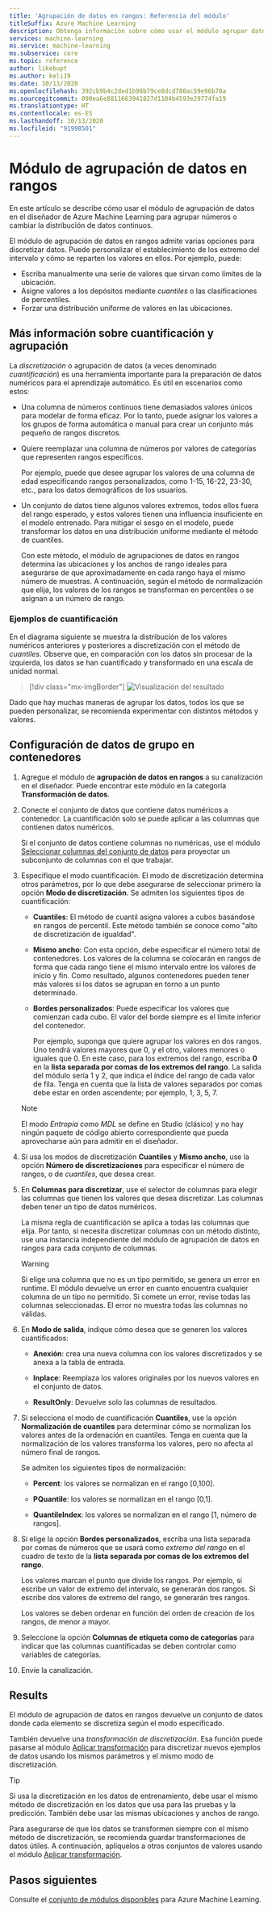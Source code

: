 ```yaml
---
title: 'Agrupación de datos en rangos: Referencia del módulo'
titleSuffix: Azure Machine Learning
description: Obtenga información sobre cómo usar el módulo agrupar datos en ubicaciones para agrupar números o cambiar la distribución de datos continuos.
services: machine-learning
ms.service: machine-learning
ms.subservice: core
ms.topic: reference
author: likebupt
ms.author: keli19
ms.date: 10/13/2020
ms.openlocfilehash: 392cb9b4c2ded1b98b79ce8dcd780ac59e96b78a
ms.sourcegitcommit: 090ea6e8811663941827d1104b4593e29774fa19
ms.translationtype: HT
ms.contentlocale: es-ES
ms.lasthandoff: 10/13/2020
ms.locfileid: "91998501"
---
```

# <a name="group-data-into-bins-module"></a>Módulo de agrupación de datos en rangos

En este artículo se describe cómo usar el módulo de agrupación de datos en el diseñador de Azure Machine Learning para agrupar números o cambiar la distribución de datos continuos.

El módulo de agrupación de datos en rangos admite varias opciones para discretizar datos. Puede personalizar el establecimiento de los extremo del intervalo y cómo se reparten los valores en ellos. Por ejemplo, puede:  

+ Escriba manualmente una serie de valores que sirvan como límites de la ubicación.  
+ Asigne valores a los depósitos mediante *cuantiles* o las clasificaciones de percentiles.  
+ Forzar una distribución uniforme de valores en las ubicaciones.  

## <a name="more-about-binning-and-grouping"></a>Más información sobre cuantificación y agrupación

La *discretización* o agrupación de datos (a veces denominado *cuantificación*) es una herramienta importante para la preparación de datos numéricos para el aprendizaje automático. Es útil en escenarios como estos:

+ Una columna de números continuos tiene demasiados valores únicos para modelar de forma eficaz. Por lo tanto, puede asignar los valores a los grupos de forma automática o manual para crear un conjunto más pequeño de rangos discretos.

+ Quiere reemplazar una columna de números por valores de categorías que representen rangos específicos.

    Por ejemplo, puede que desee agrupar los valores de una columna de edad especificando rangos personalizados, como 1-15, 16-22, 23-30, etc., para los datos demográficos de los usuarios.

+ Un conjunto de datos tiene algunos valores extremos, todos ellos fuera del rango esperado, y estos valores tienen una influencia insuficiente en el modelo entrenado. Para mitigar el sesgo en el modelo, puede transformar los datos en una distribución uniforme mediante el método de cuantiles.

    Con este método, el módulo de agrupaciones de datos en rangos determina las ubicaciones y los anchos de rango ideales para asegurarse de que aproximadamente en cada rango haya el mismo número de muestras. A continuación, según el método de normalización que elija, los valores de los rangos se transforman en percentiles o se asignan a un número de rango.

### <a name="examples-of-binning"></a>Ejemplos de cuantificación

En el diagrama siguiente se muestra la distribución de los valores numéricos anteriores y posteriores a discretización con el método de *cuantiles*. Observe que, en comparación con los datos sin procesar de la izquierda, los datos se han cuantificado y transformado en una escala de unidad normal.  

> [!div class="mx-imgBorder"]
> ![Visualización del resultado](media/module/group-data-into-bins-result-example.png)

Dado que hay muchas maneras de agrupar los datos, todos los que se pueden personalizar, se recomienda experimentar con distintos métodos y valores. 

## <a name="how-to-configure-group-data-into-bins"></a>Configuración de datos de grupo en contenedores

1. Agregue el módulo de **agrupación de datos en rangos** a su canalización en el diseñador. Puede encontrar este módulo en la categoría **Transformación de datos**.

2. Conecte el conjunto de datos que contiene datos numéricos a contenedor. La cuantificación solo se puede aplicar a las columnas que contienen datos numéricos. 

    Si el conjunto de datos contiene columnas no numéricas, use el módulo [Seleccionar columnas del conjunto de datos](select-columns-in-dataset.md) para proyectar un subconjunto de columnas con el que trabajar.

3. Especifique el modo cuantificación. El modo de discretización determina otros parámetros, por lo que debe asegurarse de seleccionar primero la opción **Modo de discretización**. Se admiten los siguientes tipos de cuantificación:

    - **Cuantiles**: El método de cuantil asigna valores a cubos basándose en rangos de percentil. Este método también se conoce como "alto de discretización de igualdad".

    - **Mismo ancho**: Con esta opción, debe especificar el número total de contenedores. Los valores de la columna se colocarán en rangos de forma que cada rango tiene el mismo intervalo entre los valores de inicio y fin. Como resultado, algunos contenedores pueden tener más valores si los datos se agrupan en torno a un punto determinado.

    - **Bordes personalizados**: Puede especificar los valores que comienzan cada cubo. El valor del borde siempre es el límite inferior del contenedor. 
    
      Por ejemplo, suponga que quiere agrupar los valores en dos rangos. Uno tendrá valores mayores que 0, y el otro, valores menores o iguales que 0. En este caso, para los extremos del rango, escriba **0** en la **lista separada por comas de los extremos del rango**. La salida del módulo sería 1 y 2, que indica el índice del rango de cada valor de fila. Tenga en cuenta que la lista de valores separados por comas debe estar en orden ascendente; por ejemplo, 1, 3, 5, 7.
    
    > [!Note]
    > El modo *Entropía como MDL* se define en Studio (clásico) y no hay ningún paquete de código abierto correspondiente que pueda aprovecharse aún para admitir en el diseñador.        

4. Si usa los modos de discretización **Cuantiles** y **Mismo ancho**, use la opción **Número de discretizaciones** para especificar el número de rangos, o de *cuantiles*, que desea crear.

5. En **Columnas para discretizar**, use el selector de columnas para elegir las columnas que tienen los valores que desea discretizar. Las columnas deben tener un tipo de datos numéricos.

    La misma regla de cuantificación se aplica a todas las columnas que elija. Por tanto, si necesita discretizar columnas con un método distinto, use una instancia independiente del módulo de agrupación de datos en rangos para cada conjunto de columnas.

    > [!WARNING]
    > Si elige una columna que no es un tipo permitido, se genera un error en runtime. El módulo devuelve un error en cuanto encuentra cualquier columna de un tipo no permitido. Si comete un error, revise todas las columnas seleccionadas. El error no muestra todas las columnas no válidas.

6. En **Modo de salida**, indique cómo desea que se generen los valores cuantificados:

    + **Anexión**: crea una nueva columna con los valores discretizados y se anexa a la tabla de entrada.

    + **Inplace**: Reemplaza los valores originales por los nuevos valores en el conjunto de datos.

    + **ResultOnly**: Devuelve solo las columnas de resultados.

7. Si selecciona el modo de cuantificación **Cuantiles**, use la opción **Normalización de cuantiles** para determinar cómo se normalizan los valores antes de la ordenación en cuantiles. Tenga en cuenta que la normalización de los valores transforma los valores, pero no afecta al número final de rangos.

    Se admiten los siguientes tipos de normalización:

    + **Percent**: los valores se normalizan en el rango [0,100].

    + **PQuantile**: los valores se normalizan en el rango [0,1].

    + **QuantileIndex**:  los valores se normalizan en el rango [1, número de rangos].

8. Si elige la opción **Bordes personalizados**, escriba una lista separada por comas de números que se usará como *extremo del rango* en el cuadro de texto de la **lista separada por comas de los extremos del rango**. 

    Los valores marcan el punto que divide los rangos. Por ejemplo, si escribe un valor de extremo del intervalo, se generarán dos rangos. Si escribe dos valores de extremo del rango, se generarán tres rangos.

    Los valores se deben ordenar en función del orden de creación de los rangos, de menor a mayor.

10. Seleccione la opción **Columnas de etiqueta como de categorías** para indicar que las columnas cuantificadas se deben controlar como variables de categorías.

11. Envíe la canalización.

## <a name="results"></a>Results

El módulo de agrupación de datos en rangos devuelve un conjunto de datos donde cada elemento se discretiza según el modo especificado. 

También devuelve una *transformación de discretización*. Esa función puede pasarse al módulo [Aplicar transformación](apply-transformation.md) para discretizar nuevos ejemplos de datos usando los mismos parámetros y el mismo modo de discretización.  

> [!TIP]
> Si usa la discretización en los datos de entrenamiento, debe usar el mismo método de discretización en los datos que usa para las pruebas y la predicción. También debe usar las mismas ubicaciones y anchos de rango. 
> 
> Para asegurarse de que los datos se transformen siempre con el mismo método de discretización, se recomienda guardar transformaciones de datos útiles. A continuación, aplíquelos a otros conjuntos de valores usando el módulo [Aplicar transformación](apply-transformation.md).

## <a name="next-steps"></a>Pasos siguientes

Consulte el [conjunto de módulos disponibles](module-reference.md) para Azure Machine Learning. 
